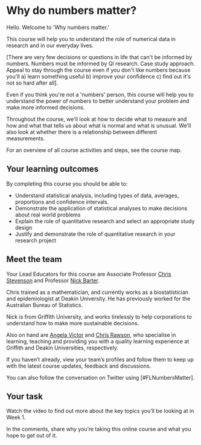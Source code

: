 # Why do numbers matter?

Hello.  Welcome to 'Why numbers matter.'

This course will help you to understand the role of numerical data in research and in our everyday lives. 

[There are very few decisions or questions in life that can't be informed by numbers.  Numbers must be informed by Ql research. Case study approach.  Appeal to stay through the course even if you don't like numbers because you'll a) learn something useful b) improve your confidence c) find out it's not so hard after all].

Even if you think you're not a 'numbers' person, this course will help you to understand the power of numbers to better understand your problem and make more informed decisions.

Throughout the course, we'll look at how to decide what to measure and how and what that tells us about what is normal and what is unusual.  We'll also look at whether there is a relationship between different measurements.

For an overview of all course activities and steps, see the course map.

## Your learning outcomes
By completing this course you should be able to:

* Understand statistical analysis, including types of data, averages, proportions and confidence intervals.
* Demonstrate the application of statistical analyses to make decisions about real world problems
* Explain the role of quantitative research and select an appropriate study design
* Justify and demonstrate the role of quantitative research in your research project

## Meet the team
Your Lead Educators for this course are Associate Professor [Chris Stevenson](https://www.futurelearn.com/profiles/6911268) and Professor [Nick Barter](https://www.futurelearn.com/profiles/4377691).

Chris trained as a mathematician, and currently works as a biostatistician and epidemiologist at Deakin University.  He has previously worked for the Australian Bureau of Statistics.

Nick is from Griffith University, and works tirelessly to help corporations to understand how to make more sustainable decisions.

Also on hand are [Angela Victor](https://www.futurelearn.com/profiles/6439552) and [Chris Rawson](https://www.futurelearn.com/profiles/6840817), who specialise in learning, teaching and providing you with a quality learning experience at Griffith and Deakin Universities, respectively.

If you haven’t already, view your team’s profiles and follow them to keep up with the latest course updates, feedback and discussions.

You can also follow the conversation on Twitter using [#FLNumbersMatter].

## Your task
Watch the video to find out more about the key topics you’ll be looking at in Week 1.

In the comments, share why you’re taking this online course and what you hope to get out of it.
